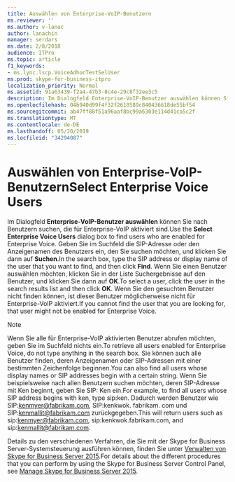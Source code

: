 ```yaml
---
title: Auswählen von Enterprise-VoIP-Benutzern
ms.reviewer: ''
ms.author: v-lanac
author: lanachin
manager: serdars
ms.date: 2/8/2018
audience: ITPro
ms.topic: article
f1_keywords:
- ms.lync.lscp.VoiceAdhocTestSelUser
ms.prod: skype-for-business-itpro
localization_priority: Normal
ms.assetid: 91a63439-f2a4-47b3-8c4e-29c8f32ee3c5
description: Im Dialogfeld Enterprise-VoIP-Benutzer auswählen können Sie nach Benutzern suchen, die für Enterprise-VoIP aktiviert sind. Geben Sie im Suchfeld die SIP-Adresse oder den Anzeigenamen des Benutzers ein, den Sie suchen möchten, und klicken Sie dann auf suchen. Wenn Sie einen Benutzer auswählen möchten, klicken Sie in der Liste Suchergebnisse auf den Benutzer, und klicken Sie dann auf OK. Wenn Sie den gesuchten Benutzer nicht finden können, ist dieser Benutzer möglicherweise nicht für Enterprise-VoIP aktiviert.
ms.openlocfilehash: 04b940d99f4f32f2618589c840436618de55bf54
ms.sourcegitcommit: ab47ff88f51a96aaf8bc99a6303e114d41ca5c2f
ms.translationtype: MT
ms.contentlocale: de-DE
ms.lasthandoff: 05/20/2019
ms.locfileid: "34294087"
---
```

# <a name="select-enterprise-voice-users"></a><span data-ttu-id="0e8ba-106">Auswählen von Enterprise-VoIP-Benutzern</span><span class="sxs-lookup"><span data-stu-id="0e8ba-106">Select Enterprise Voice Users</span></span>
 
<span data-ttu-id="0e8ba-107">Im Dialogfeld **Enterprise-VoIP-Benutzer auswählen** können Sie nach Benutzern suchen, die für Enterprise-VoIP aktiviert sind.</span><span class="sxs-lookup"><span data-stu-id="0e8ba-107">Use the **Select Enterprise Voice Users** dialog box to find users who are enabled for Enterprise Voice.</span></span> <span data-ttu-id="0e8ba-108">Geben Sie im Suchfeld die SIP-Adresse oder den Anzeigenamen des Benutzers ein, den Sie suchen möchten, und klicken Sie dann auf **Suchen**.</span><span class="sxs-lookup"><span data-stu-id="0e8ba-108">In the search box, type the SIP address or display name of the user that you want to find, and then click **Find**.</span></span> <span data-ttu-id="0e8ba-109">Wenn Sie einen Benutzer auswählen möchten, klicken Sie in der Liste Suchergebnisse auf den Benutzer, und klicken Sie dann auf **OK**.</span><span class="sxs-lookup"><span data-stu-id="0e8ba-109">To select a user, click the user in the search results list and then click **OK**.</span></span> <span data-ttu-id="0e8ba-110">Wenn Sie den gesuchten Benutzer nicht finden können, ist dieser Benutzer möglicherweise nicht für Enterprise-VoIP aktiviert.</span><span class="sxs-lookup"><span data-stu-id="0e8ba-110">If you cannot find the user that you are looking for, that user might not be enabled for Enterprise Voice.</span></span> 
  
> [!NOTE]
> <span data-ttu-id="0e8ba-111">Wenn Sie alle für Enterprise-VoIP aktivierten Benutzer abrufen möchten, geben Sie im Suchfeld nichts ein.</span><span class="sxs-lookup"><span data-stu-id="0e8ba-111">To retrieve all users enabled for Enterprise Voice, do not type anything in the search box.</span></span> <span data-ttu-id="0e8ba-112">Sie können auch alle Benutzer finden, deren Anzeigenamen oder SIP-Adressen mit einer bestimmten Zeichenfolge beginnen.</span><span class="sxs-lookup"><span data-stu-id="0e8ba-112">You can also find all users whose display names or SIP addresses begin with a certain string.</span></span> <span data-ttu-id="0e8ba-113">Wenn Sie beispielsweise nach allen Benutzern suchen möchten, deren SIP-Adresse mit Ken beginnt, geben Sie SIP: Ken ein.</span><span class="sxs-lookup"><span data-stu-id="0e8ba-113">For example, to find all users whose SIP address begins with ken, type sip:ken.</span></span> <span data-ttu-id="0e8ba-114">Dadurch werden Benutzer wie SIP:kenmyer@fabrikam.com, SIP:kenkwok. fabrikam. com und SIP:kenmallit@fabrikam.com zurückgegeben.</span><span class="sxs-lookup"><span data-stu-id="0e8ba-114">This will return users such as sip:kenmyer@fabrikam.com, sip:kenkwok.fabrikam.com, and sip:kenmallit@fabrikam.com.</span></span> 
  
<span data-ttu-id="0e8ba-115">Details zu den verschiedenen Verfahren, die Sie mit der Skype for Business Server-Systemsteuerung ausführen können, finden Sie unter [Verwalten von Skype for Business Server 2015](../../manage/manage.md).</span><span class="sxs-lookup"><span data-stu-id="0e8ba-115">For details about the different procedures that you can perform by using the Skype for Business Server Control Panel, see [Manage Skype for Business Server 2015](../../manage/manage.md).</span></span>
  

